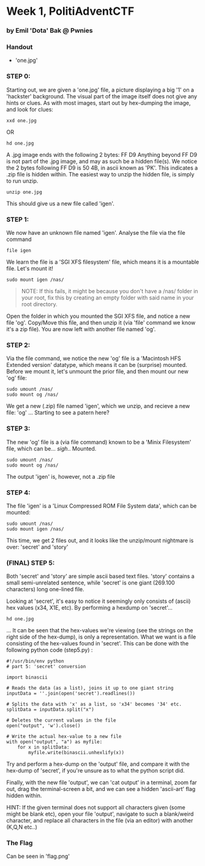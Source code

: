 # Week 1, PolitiAdventCTF
###    by Emil 'Dota' Bak @ Pwnies

### Handout
* 'one.jpg'


### STEP 0:
Starting out, we are given a 'one.jpg' file, a picture displaying
a big '1' on a 'hackster' background. The visual part of the image
itself does not give any hints or clues.
As with most images, start out by hex-dumping the image, and look
for clues:

```
xxd one.jpg
```
OR
```
hd one.jpg
```

A .jpg image ends with the following 2 bytes: FF D9
Anything beyond FF D9 is not part of the .jpg image, and may as such
be a hidden file(s). We notice the 2 bytes following FF D9 is 50 4B,
in ascii known as 'PK'. This indicates a .zip file is hidden within.
The easiest way to unzip the hidden file, is simply to run unzip.
```
unzip one.jpg
```
This should give us a new file called 'igen'.



### STEP 1:
We now have an unknown file named 'igen'. Analyse the file via
the file command
```
file igen
```
We learn the file is a 'SGI XFS filesystem' file, which means it is
a mountable file. Let's mount it!
```
sudo mount igen /nas/
```
> NOTE: If this fails, it might be because you don't have a /nas/ folder in your root,
> fix this by creating an empty folder with said name in your root directory.

Open the folder in which you mounted the SGI XFS file, and notice a new file 'og'.
Copy/Move this file, and then unzip it (via 'file' command we know it's a zip file).
You are now left with another file named 'og'.



### STEP 2:
Via the file command, we notice the new 'og' file is a 'Macintosh HFS Extended version' datatype,
which means it can be (surprise) mounted.
Before we mount it, let's unmount the prior file, and then mount our new 'og' file:
```
sudo umount /nas/
sudo mount og /nas/
```
We get a new (.zip) file named 'igen', which we unzip, and recieve a new file: 'og'
... Starting to see a patern here?



### STEP 3:
The new 'og' file is a (via file command) known to be a 'Minix Filesystem' file, which
can be... *sigh*.. Mounted.
```
sudo umount /nas/
sudo mount og /nas/
```
The output 'igen' is, however, not a .zip file



### STEP 4:
The file 'igen' is a 'Linux Compressed ROM File System data', which can be mounted:
```
sudo umount /nas/
sudo mount igen /nas/
```
This time, we get 2 files out, and it looks like the unzip/mount nightmare is over:
'secret' and 'story'



### (FINAL) STEP 5:
Both 'secret' and 'story' are simple ascii based text files. 'story' contains a small
semi-unrelated sentence, while 'secret' is one giant (269.100 characters) long one-lined file.

Looking at 'secret', it's easy to notice it seemingly only consists of (ascii) hex values (x34, X1E, etc).
By performing a hexdump on 'secret'...
```
hd one.jpg
```
... It can be seen that the hex-values we're viewing (see the strings on the right side of the hex-dump), 
is only a representation. What we want is a file consisting of the hex-values found in 'secret'.
This can be done with the following python code (step5.py) :
```
#!/usr/bin/env python
# part 5: 'secret' conversion 

import binascii

# Reads the data (as a list), joins it up to one giant string
inputData = ''.join(open('secret').readlines())

# Splits the data with 'x' as a list, so 'x34' becomes '34' etc.
splitData = inputData.split("x")

# Deletes the current values in the file
open("output", 'w').close()

# Write the actual hex-value to a new file
with open("output", "a") as myfile:
    for x in splitData:
        myfile.write(binascii.unhexlify(x))
```
Try and perform a hex-dump on the 'output' file, and compare it with the hex-dump of 'secret', if you're
unsure as to what the python script did.

Finally, with the new file 'output', we can 'cat output' in a terminal, zoom far out,
drag the terminal-screen a bit, and we can see a hidden 'ascii-art' flag hidden within.

HINT: If the given terminal does not support all characters given (some might be blank etc), open
your file 'output', navigate to such a blank/weird character, and replace all characters in the file
(via an editor) with another (K,Q,N etc..)


### The Flag
Can be seen in 'flag.png'











